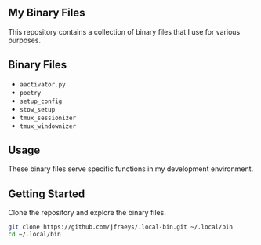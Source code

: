 ## My Binary Files

This repository contains a collection of binary files that I use for various purposes.

## Binary Files

- `aactivator.py`
- `poetry`
- `setup_config`
- `stow_setup`
- `tmux_sessionizer`
- `tmux_windownizer`

## Usage

These binary files serve specific functions in my development environment.

## Getting Started

Clone the repository and explore the binary files.

```bash
git clone https://github.com/jfraeys/.local-bin.git ~/.local/bin
cd ~/.local/bin
